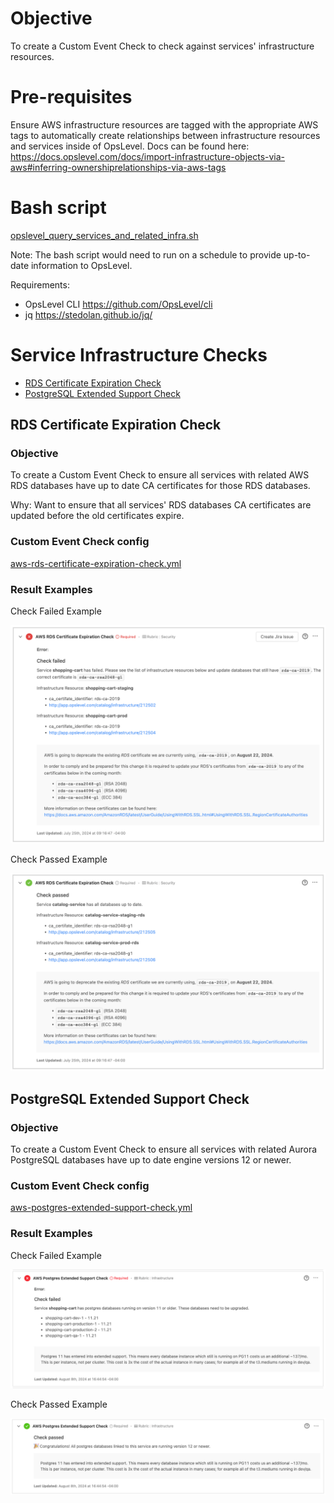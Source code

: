 # Objective

To create a Custom Event Check to check against services' infrastructure resources.

# Pre-requisites

Ensure AWS infrastructure resources are tagged with the appropriate AWS tags to automatically create relationships between infrastructure resources and services inside of OpsLevel. Docs can be found here: https://docs.opslevel.com/docs/import-infrastructure-objects-via-aws#inferring-ownershiprelationships-via-aws-tags

# Bash script

[opslevel_query_services_and_related_infra.sh](opslevel_query_services_and_related_infra.sh)

Note: The bash script would need to run on a schedule to provide up-to-date information to OpsLevel.

Requirements:
* OpsLevel CLI https://github.com/OpsLevel/cli
* jq https://stedolan.github.io/jq/

# Service Infrastructure Checks

* [RDS Certificate Expiration Check](#rds-certificate-expiration-check)
* [PostgreSQL Extended Support Check](#postgresql-extended-support-check)

## RDS Certificate Expiration Check 

### Objective

To create a Custom Event Check to ensure all services with related AWS RDS databases have up to date CA certificates for those RDS databases.

Why: Want to ensure that all services' RDS databases CA certificates are updated before the old certificates expire.

### Custom Event Check config

[aws-rds-certificate-expiration-check.yml](aws-rds-certificate-expiration-check.yml)

### Result Examples

Check Failed Example

![RDS Certificate Expiration Check Failed Example Image](rds_certificate_expiration_check_fail_message.png)

Check Passed Example

![RDS Certificate Expiration Check Passed Example Image](rds_certificate_expiration_check_pass_message.png)

## PostgreSQL Extended Support Check

### Objective

To create a Custom Event Check to ensure all services with related Aurora PostgreSQL databases have up to date engine versions 12 or newer.

### Custom Event Check config

[aws-postgres-extended-support-check.yml](aws-postgres-extended-support-check.yml)

### Result Examples

Check Failed Example

![PostgreSQL Extended Support Check Failed Example Image](postgres_extended_support_check_fail_message.png)

Check Passed Example

![PostgreSQL Extended Support Check Passed Example Image](postgres_extended_support_check_pass_message.png)
